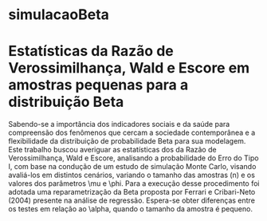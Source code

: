 # simulacaoBeta

# Estatísticas da Razão de Verossimilhança, Wald e Escore em amostras pequenas para a distribuição Beta

Sabendo-se a importância dos indicadores sociais e da saúde para compreensão dos fenômenos que cercam a sociedade contemporânea e a flexibilidade da distribuição de probabilidade Beta para sua modelagem. Este trabalho buscou averiguar as estatísticas dos da Razão de Verossimilhança, Wald e Escore, analisando a probabilidade do Erro do Tipo I, com base na condução de um estudo de simulação Monte Carlo, visando avaliá-los em distintos cenários, variando o tamanho das amostras (n) e os valores dos parâmetros \mu e \phi. Para a execução desse procedimento foi adotada uma reparametrização da Beta proposta por Ferrari e Cribari-Neto (2004) presente na análise de regressão. Espera-se obter diferenças entre os testes em relação ao  \alpha, quando o tamanho da amostra é pequeno.  


